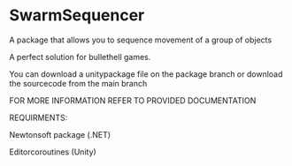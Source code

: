 # SwarmSequencer
A package that allows you to sequence movement of a group of objects

A perfect solution for bullethell games.

You can download a unitypackage file on the package branch or download the sourcecode from the main branch

FOR MORE INFORMATION REFER TO PROVIDED DOCUMENTATION

REQUIRMENTS:

Newtonsoft package (.NET)

Editorcoroutines (Unity)
